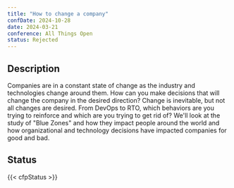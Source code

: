 ```yaml
---
title: "How to change a company"
confDate: 2024-10-28
date: 2024-03-21
conference: All Things Open
status: Rejected
---
```


## Description

Companies are in a constant state of change as the industry and technologies change around them. How can you make decisions that will change the company in the desired direction? Change is inevitable, but not all changes are desired. From DevOps to RTO, which behaviors are you trying to reinforce and which are you trying to get rid of? We'll look at the study of "Blue Zones" and how they impact people around the world and how organizational and technology decisions have impacted companies for good and bad.

## Status

{{< cfpStatus >}}
